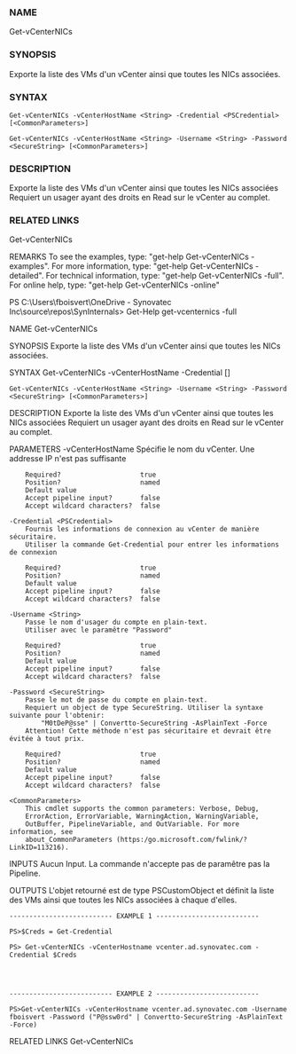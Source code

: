 
### NAME
Get-vCenterNICs

### SYNOPSIS
Exporte la liste des VMs d'un vCenter ainsi que toutes les NICs associées.


### SYNTAX
`Get-vCenterNICs -vCenterHostName <String> -Credential <PSCredential> [<CommonParameters>]`

`Get-vCenterNICs -vCenterHostName <String> -Username <String> -Password <SecureString> [<CommonParameters>]`


### DESCRIPTION
Exporte la liste des VMs d'un vCenter ainsi que toutes les NICs associées
Requiert un usager ayant des droits en Read sur le vCenter au complet.


### RELATED LINKS
Get-vCenterNICs


REMARKS
    To see the examples, type: "get-help Get-vCenterNICs -examples".
    For more information, type: "get-help Get-vCenterNICs -detailed".
    For technical information, type: "get-help Get-vCenterNICs -full".
    For online help, type: "get-help Get-vCenterNICs -online"


PS C:\Users\fboisvert\OneDrive - Synovatec Inc\source\repos\SynInternals> Get-Help get-vcenternics -full

NAME
    Get-vCenterNICs

SYNOPSIS
    Exporte la liste des VMs d'un vCenter ainsi que toutes les NICs associées.


SYNTAX
    Get-vCenterNICs -vCenterHostName <String> -Credential <PSCredential> [<CommonParameters>]

    Get-vCenterNICs -vCenterHostName <String> -Username <String> -Password <SecureString> [<CommonParameters>]


DESCRIPTION
    Exporte la liste des VMs d'un vCenter ainsi que toutes les NICs associées
    Requiert un usager ayant des droits en Read sur le vCenter au complet.


PARAMETERS
    -vCenterHostName <String>
        Spécifie le nom du vCenter. Une addresse IP n'est pas suffisante

        Required?                    true
        Position?                    named
        Default value
        Accept pipeline input?       false
        Accept wildcard characters?  false

    -Credential <PSCredential>
        Fournis les informations de connexion au vCenter de manière sécuritaire.
        Utiliser la commande Get-Credential pour entrer les informations de connexion

        Required?                    true
        Position?                    named
        Default value
        Accept pipeline input?       false
        Accept wildcard characters?  false

    -Username <String>
        Passe le nom d'usager du compte en plain-text.
        Utiliser avec le paramêtre "Password"

        Required?                    true
        Position?                    named
        Default value
        Accept pipeline input?       false
        Accept wildcard characters?  false

    -Password <SecureString>
        Passe le mot de passe du compte en plain-text.
        Requiert un object de type SecureString. Utiliser la syntaxe suivante pour l'obtenir:
            "M0tDeP@sse" | Convertto-SecureString -AsPlainText -Force
        Attention! Cette méthode n'est pas sécuritaire et devrait être évitée à tout prix.

        Required?                    true
        Position?                    named
        Default value
        Accept pipeline input?       false
        Accept wildcard characters?  false

    <CommonParameters>
        This cmdlet supports the common parameters: Verbose, Debug,
        ErrorAction, ErrorVariable, WarningAction, WarningVariable,
        OutBuffer, PipelineVariable, and OutVariable. For more information, see
        about_CommonParameters (https:/go.microsoft.com/fwlink/?LinkID=113216).

INPUTS
    Aucun Input. La commande n'accepte pas de paramêtre pas la Pipeline.


OUTPUTS
    L'objet retourné est de type PSCustomObject et définit la liste des VMs ainsi que toutes les NICs associées à chaque d'elles.


    -------------------------- EXAMPLE 1 --------------------------

    PS>$Creds = Get-Credential

    PS> Get-vCenterNICs -vCenterHostname vcenter.ad.synovatec.com -Credential $Creds




    -------------------------- EXAMPLE 2 --------------------------

    PS>Get-vCenterNICs -vCenterHostname vcenter.ad.synovatec.com -Username fboisvert -Password ("P@ssw0rd" | Convertto-SecureString -AsPlainText -Force)







RELATED LINKS
    Get-vCenterNICs